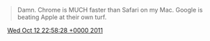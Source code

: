 > Damn\. Chrome is MUCH faster than Safari on my Mac\. Google is beating Apple at their own turf\.

<img src="../../media/tweet.ico" width="12" /> [Wed Oct 12 22:58:28 +0000 2011](https://twitter.com/DromerDenker/status/124257657019301889)